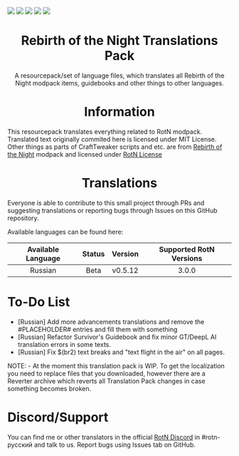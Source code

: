![](https://img.shields.io/github/license/DenisMasterHerobrine/RotN-Translation)
![](https://img.shields.io/github/issues/DenisMasterHerobrine/RotN-Translation)
![](https://img.shields.io/github/languages/code-size/DenisMasterHerobrine/RotN-Translation)
![](https://img.shields.io/github/downloads/DenisMasterHerobrine/RotN-Translation)
![](https://img.shields.io/github/v/release/DenisMasterHerobrine/RotN-Translation?display_name=tag)

<div align="center"> <h1> Rebirth of the Night Translations Pack </h1> </div>

<div align="center"> A resourcepack/set of language files, which translates all Rebirth of the Night modpack items, guidebooks and other things to other languages.</div>

<div align="center"> <h1>  Information </h1> </div>

This resourcepack translates everything related to RotN modpack. Translated text originally commited here is licensed under MIT License. Other things as parts of CraftTweaker scripts and etc. are from [Rebirth of the Night](https://www.curseforge.com/minecraft/modpacks/rebirth-of-the-night) modpack and licensed under [RotN License](https://github.com/Rebirth-of-the-Night/Rebirth-Of-The-Night/blob/master/LICENSE.md)

<div align="center"> <h1>  Translations </h1> </div>
Everyone is able to contribute to this small project through PRs and suggesting translations or reporting bugs through Issues on this GitHub repository.

Available languages can be found here:

| Available Language | Status | Version | Supported RotN Versions |
|:------------------:|:------:|:-------:|:-----------------------:|
|Russian             |Beta    |v0.5.12  |3.0.0                    |

# To-Do List
- [Russian] Add more advancements translations and remove the #PLACEHOLDER# entries and fill them with something
- [Russian] Refactor Survivor's Guidebook and fix minor GT/DeepL AI translation errors in some texts.
- [Russian] Fix $(br2) text breaks and "text flight in the air" on all pages.

NOTE: 
	- At the moment this translation pack is WIP. To get the localization you need to replace files that you downloaded, however there are a Reverter archive which reverts all Translation Pack changes in case something becomes broken.

# Discord/Support
You can find me or other translators in the official [RotN Discord](https://discord.gg/rotn) in #rotn-русский and talk to us.
Report bugs using Issues tab on GitHub.
